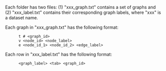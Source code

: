 Each folder has two files: (1) "xxx_graph.txt" contains a set of graphs and (2) "xxx_label.txt" contains their corresponding graph labels, where "xxx" is a dataset name.

Each graph in "xxx_graph.txt" has the following format:
```
      t # <graph_id>
      v <node_id> <node_label>
      e <node_id_1> <node_id_2> <edge_label>
```

Each row in "xxx_label.txt" has the following format:
```
      <graph_label> <tab> <graph_id>
```
